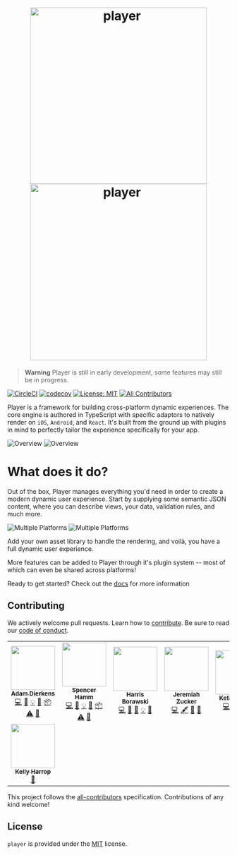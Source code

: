 <h1 align="center">
  <a target="_blank" rel="noopener noreferrer" href="https://github.com/player-ui/player.git#gh-light-mode-only">
    <img width="400" alt="player" src="./logo.png"/>
  </a>
  <a target="_blank" rel="noopener noreferrer" href="https://github.com/player-ui/player.git#gh-dark-mode-only">
    <img width="400" alt="player" src="./docs/site/public/logo/logo-dark-large.png"/>
  </a>
</h1>

> **Warning**
> Player is still in early development, some features may still be in progress.

[![CircleCI](https://circleci.com/gh/player-ui/player/tree/main.svg?style=svg&circle-token=9d5479869b748b7a041bbf08249f3d24fa82d810)](https://circleci.com/gh/player-ui/player/tree/main) [![codecov](https://codecov.io/gh/player-ui/player/branch/main/graph/badge.svg?token=YY8Bp8DuZN)](https://codecov.io/gh/player-ui/player) [![License: MIT](https://img.shields.io/badge/License-MIT-blue.svg)](./LICENSE)<!-- ALL-CONTRIBUTORS-BADGE:START - Do not remove or modify this section -->
[![All Contributors](https://img.shields.io/badge/all_contributors-7-orange.svg)](#contributors)

<!-- ALL-CONTRIBUTORS-BADGE:END -->

Player is a framework for building cross-platform dynamic experiences. The core engine is authored in TypeScript with specific adaptors to natively render on `iOS`, `Android`, and `React`. It's built from the ground up with plugins in mind to perfectly tailor the experience specifically for your app.

![Overview](./docs/site/public/overview_diagram.png#gh-light-mode-only)
![Overview](./docs/site/public/overview_diagram_dark_mode.png#gh-dark-mode-only)

# What does it do?

Out of the box, Player manages everything you'd need in order to create a modern dynamic user experience. Start by supplying some semantic JSON content, where you can describe views, your data, validation rules, and much more.

![Multiple Platforms](./docs/site/public/platform_diagram.png#gh-light-mode-only)
![Multiple Platforms](./docs/site/public/platform_diagram_dark_mode.png#gh-dark-mode-only)


Add your own asset library to handle the rendering, and voilà, you have a full dynamic user experience.

More features can be added to Player through it's plugin system -- most of which can even be shared across platforms!

Ready to get started? Check out the [docs](https://player-ui.github.io) for more information

## Contributing

We actively welcome pull requests. Learn how to [contribute](./CONTRIBUTING.md). Be sure to read our [code of conduct](./CODE_OF_CONDUCT.md).

<!-- ALL-CONTRIBUTORS-LIST:START - Do not remove or modify this section -->
<!-- prettier-ignore-start -->
<!-- markdownlint-disable -->
<table>
  <tr>
    <td align="center"><a href="https://github.com/adierkens"><img src="https://avatars.githubusercontent.com/u/13004162?v=4?s=100" width="100px;" alt=""/><br /><sub><b>Adam Dierkens</b></sub></a><br /><a href="https://github.com/player-ui/player/commits?author=adierkens" title="Code">💻</a> <a href="https://github.com/player-ui/player/commits?author=adierkens" title="Documentation">📖</a> <a href="#example-adierkens" title="Examples">💡</a> <a href="#maintenance-adierkens" title="Maintenance">🚧</a> <a href="#platform-adierkens" title="Packaging/porting to new platform">📦</a> <a href="https://github.com/player-ui/player/commits?author=adierkens" title="Tests">⚠️</a> <a href="#tool-adierkens" title="Tools">🔧</a></td>
    <td align="center"><a href="https://github.com/spentacular"><img src="https://avatars.githubusercontent.com/u/1043478?v=4?s=100" width="100px;" alt=""/><br /><sub><b>Spencer Hamm</b></sub></a><br /><a href="https://github.com/player-ui/player/commits?author=spentacular" title="Code">💻</a> <a href="https://github.com/player-ui/player/commits?author=spentacular" title="Documentation">📖</a> <a href="#example-spentacular" title="Examples">💡</a> <a href="#maintenance-spentacular" title="Maintenance">🚧</a> <a href="#platform-spentacular" title="Packaging/porting to new platform">📦</a> <a href="https://github.com/player-ui/player/commits?author=spentacular" title="Tests">⚠️</a> <a href="#tool-spentacular" title="Tools">🔧</a></td>
    <td align="center"><a href="https://github.com/hborawski"><img src="https://avatars.githubusercontent.com/u/1325154?v=4?s=100" width="100px;" alt=""/><br /><sub><b>Harris Borawski</b></sub></a><br /><a href="https://github.com/player-ui/player/commits?author=hborawski" title="Code">💻</a> <a href="#design-hborawski" title="Design">🎨</a> <a href="https://github.com/player-ui/player/commits?author=hborawski" title="Documentation">📖</a> <a href="#example-hborawski" title="Examples">💡</a> <a href="#maintenance-hborawski" title="Maintenance">🚧</a></td>
    <td align="center"><a href="https://github.com/sugarmanz"><img src="https://avatars.githubusercontent.com/u/9255651?v=4?s=100" width="100px;" alt=""/><br /><sub><b>Jeremiah Zucker</b></sub></a><br /><a href="https://github.com/player-ui/player/commits?author=sugarmanz" title="Code">💻</a> <a href="#content-sugarmanz" title="Content">🖋</a> <a href="#design-sugarmanz" title="Design">🎨</a> <a href="https://github.com/player-ui/player/commits?author=sugarmanz" title="Documentation">📖</a></td>
    <td align="center"><a href="https://github.com/KetanReddy"><img src="https://avatars.githubusercontent.com/u/8703262?v=4?s=100" width="100px;" alt=""/><br /><sub><b>Ketan Reddy</b></sub></a><br /><a href="https://github.com/player-ui/player/commits?author=KetanReddy" title="Code">💻</a> <a href="https://github.com/player-ui/player/commits?author=KetanReddy" title="Documentation">📖</a> <a href="#ideas-KetanReddy" title="Ideas, Planning, & Feedback">🤔</a> <a href="#infra-KetanReddy" title="Infrastructure (Hosting, Build-Tools, etc)">🚇</a></td>
    <td align="center"><a href="https://github.com/brocollie08"><img src="https://avatars.githubusercontent.com/u/13474011?v=4?s=100" width="100px;" alt=""/><br /><sub><b>Brocollie08</b></sub></a><br /><a href="https://github.com/player-ui/player/commits?author=brocollie08" title="Code">💻</a> <a href="https://github.com/player-ui/player/commits?author=brocollie08" title="Documentation">📖</a> <a href="#ideas-brocollie08" title="Ideas, Planning, & Feedback">🤔</a> <a href="#infra-brocollie08" title="Infrastructure (Hosting, Build-Tools, etc)">🚇</a></td>
  </tr>
  <tr>
    <td align="center"><a href="https://github.com/kharrop"><img src="https://avatars.githubusercontent.com/u/24794756?v=4?s=100" width="100px;" alt=""/><br /><sub><b>Kelly Harrop</b></sub></a><br /><a href="#design-kharrop" title="Design">🎨</a></td>
  </tr>
</table>

<!-- markdownlint-restore -->
<!-- prettier-ignore-end -->

<!-- ALL-CONTRIBUTORS-LIST:END -->

This project follows the [all-contributors](https://github.com/all-contributors/all-contributors) specification. Contributions of any kind welcome!


## License

`player` is provided under the [MIT](./LICENSE) license.



